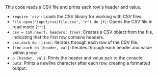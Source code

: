 This code reads a CSV file and prints each row's header and value.

*   `require 'csv'`: Loads the CSV library for working with CSV files.
*   `File.open("input/csv/file.csv", "r") do |f|`: Opens the CSV file in read mode (`"r"`).
*   `csv = CSV.new(f, headers: true)`: Creates a CSV object from the file, indicating that the first row contains headers.
*   `csv.each do |line|`: Iterates through each row of the CSV file.
*   `line.each do |header, val|`: Iterates through each header and value within a row.
*   `p [header, val]`: Prints the header and value pair to the console.
*   `puts`: Prints a newline character after each row, creating a formatted output.
